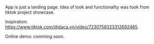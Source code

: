 App is just a landing page. Idea of look and functionality was took from tiktok project showcase.

Inspiration: https://www.tiktok.com/@daca.vn/video/7230758323312692485.

Online demo: comming soon.
